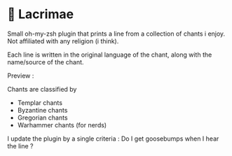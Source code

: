 # 🙏 Lacrimae
Small oh-my-zsh plugin that prints a line from a collection of chants i enjoy. Not affiliated with any religion (i think).

Each line is written in the original language of the chant, along with the name/source of the chant.

Preview :

Chants are classified by
 - Templar chants
 - Byzantine chants
 - Gregorian chants
 - Warhammer chants (for nerds)


I update the plugin by a single criteria : Do I get goosebumps when I hear the line ?
